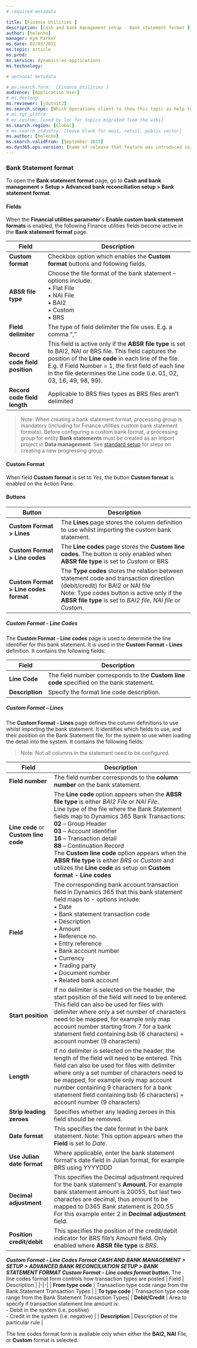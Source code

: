 ```yaml
---
# required metadata

title: [Finance Utilities ]
description: [Cash and bank management setup - Bank statement format ]
author: [helenho]
manager: Kym Parker
ms.date: 02/03/2021
ms.topic: article
ms.prod: 
ms.service: dynamics-ax-applications
ms.technology: 

# optional metadata

# ms.search.form:  [Finance Utilities ]
audience: [Application User]
# ms.devlang: 
ms.reviewer: [jdutoit2]
ms.search.scope: [Which Operations client to show this topic as help for, to be set by content strategist, see list here: https://microsoft.sharepoint.com/teams/DynDoc/_layouts/15/WopiFrame.aspx?sourcedoc={23419e1c-eb64-42e9-aa9b-79875b428718}&action=edit&wd=target%28Core%20Dynamics%20AX%20CP%20requirements%2Eone%7C4CC185C0%2DEFAA%2D42CD%2D94B9%2D8F2A45E7F61A%2FVersions%20list%20for%20docs%20topics%7CC14BE630%2D5151%2D49D6%2D8305%2D554B5084593C%2F%29]
# ms.tgt_pltfrm: 
# ms.custom: [used by loc for topics migrated from the wiki]
ms.search.region: [Global]
# ms.search.industry: [leave blank for most, retail, public sector]
ms.author: [helenho]
ms.search.validFrom: [September 2017]
ms.dyn365.ops.version: [name of release that feature was introduced in, see list here: https://microsoft.sharepoint.com/teams/DynDoc/_layouts/15/WopiFrame.aspx?sourcedoc={23419e1c-eb64-42e9-aa9b-79875b428718}&action=edit&wd=target%28Core%20Dynamics%20AX%20CP%20requirements%2Eone%7C4CC185C0%2DEFAA%2D42CD%2D94B9%2D8F2A45E7F61A%2FVersions%20list%20for%20docs%20topics%7CC14BE630%2D5151%2D49D6%2D8305%2D554B5084593C%2F%29]
---
```


### Bank Statement format

To open the **Bank statement format** page, go to **Cash and bank management > Setup > Advanced bank reconciliation setup > Bank statement format**.

#### Fields

When the **Financial utilities parameter**'s **Enable custom bank statement formats** is enabled, the following Finance utilities fields become active in the **Bank statement format** page.

| **Field**           | **Description** |
|-|-|
| **Custom format**   | Checkbox option which enables the **Custom format** buttons and following fields.
| **ABSR file type**  | Choose the file format of the bank statement – options include:  <br> •	Flat File <br> •	NAI File <br> •	BAI2 <br> •	Custom <br> •	BRS |
| **Field delimiter** | The type of field delimiter the file uses. E.g. a comma “,”  |
| **Record code field position** | This field is active only if the **ABSR file type** is set to BAI2, NAI or BRS file. This field captures the position of the **Line code** in each line of the file. E.g. if Field Number = 1, the first field of each line in the file determines the Line code (i.e. 01, 02, 03, 16, 49, 98, 99).
| **Record code field length** | Applicable to BRS files types as BRS files aren't delimited |

> Note: When creating a bank statement format, processing group is mandatory (including for Finance utilities custom bank statement formats). Before configuring a custom bank format, a processing group for entity **Bank statements** must be created as an Import project in **Data management**. See [standard setup](https://docs.microsoft.com/en-us/dynamics365/finance/cash-bank-management/set-up-advanced-bank-reconciliation-import-process) for steps on creating a new progressing group.

#### Custom Format

When field **Custom format** is set to _Yes_, the button **Custom format** is enabled on the Action Pane.

#### Buttons

| **Button** | **Description** |
|-|-|
| **Custom Format > Lines** | The **Lines** page stores the column definition to use whilst importing the custom bank statement. |
| **Custom Format > Line codes** | The **Line codes** page stores the **Custom line codes**. The button is only enabled when **ABSR file type** is set to _Custom_ or BRS|
| **Custom Format > Line codes format** | The **Type codes** stores the relation between statement code and transaction direction (debit/credit) for BAI2 or NAI file <br> Note: Type codes button is active only if the **ABSR file type** is set to _BAI2 file_, _NAI file_ or _Custom_. | 

##### **Custom Format - Line Codes**
The **Custom Format - Line codes** page is used to determine the line identifier for this bank statement. It is used in the **Custom Format - Lines** definition. It contains the following fields:

| **Field** | **Description** |
|-|-|
| **Line Code** | The field number corresponds to the **Custom line code** specified on the bank statement. |
| **Description** | Specify the format line code description. |

##### **Custom Format – Lines**

The **Custom Format - Lines** page defines the column definitions to use whilst importing the bank statement. It identifies which fields to use, and their position on the Bank Statement file, for the system to use when loading the detail into the system. It contains the following fields:

> Note: Not all columns in the statement need to be configured. 

| **Field** | **Description** |
|-|-|
| **Field number**| The field number corresponds to the **column number** on the bank statement.|
| **Line code** or **Custom line code**| The **Line code** option appears when the **ABSR file type** is either _BAI2 File_ or _NAI File_. <br> Line type of the file where the Bank Statement fields map to Dynamics 365 Bank Transactions: <br> **02**	– Group Header  <br> **03**	– Account Identifier <br> **16** – Transaction detail <br> **88** – Continuation Record <br>  The **Custom line code** option appears when the **ABSR file type** is either _BRS_ or _Custom_ and utilizes the **Line code** as setup on **Custom format - Line codes**
| **Field** | The corresponding bank account transaction field in Dynamics 365 that this bank statement field maps to - options include: <br> •	Date <br> • Bank statement transaction code <br> • Description <br> • Amount <br> • Reference no. <br> • Entry reference  <br> • Bank account number <br> • Currency <br> • Trading party <br> • Document number <br> • Related bank account |
| **Start position** | If no delimiter is selected on the header, the start position of the field will need to be entered. This field can also be used for files with delimiter where only a set number of characters need to be mapped, for example only map account number starting from 7 for a bank statement field containing bsb (6 characters) + account number (9 characters) |
| **Length** | If no delimiter is selected on the header, the length of the field will need to be entered. This field can also be used for files with delimiter where only a set number of characters need to be mapped, for example only map account number containing 9 characters for a bank statement field containing bsb (6 characters) + account number (9 characters)|
| **Strip leading zeroes** | Specifies whether any leading zeroes in this field should be removed. |
| **Date format** | This specifies the date format in the bank statement.  Note: This option appears when the **Field** is set to _Date_. |
| **Use Julian date format** | Where applicable, enter the bank statement format's date field in Julian format, for example BRS using YYYYDDD |
| **Decimal adjustment** | This specifies the Decimal adjustment required for the bank statement's **Amount**. For example bank statement amount is 20055, but last two charactes are decimal, thus amount to be mapped to D365 Bank statement is 200.55 <br> For this example enter 2 in **Decimal adjustment** field.| 
| **Position credit/debit** |	This specifies the position of the credit/debit indicator for BRS file’s Amount field. Only enabled where **ABSR file type** is _BRS_.|


***Custom Format - Line Codes Format
CASH AND BANK MANAGEMENT > SETUP > ADVANCED BANK RECONCILIATION SETUP > BANK STATEMENT FORMAT
Custom Format - Line codes format button.*** The line codes format form controls how transaction types are posted
| Field | Description |
|-|-|
| **From type code** | Transaction type code range from the Bank Statement Transaction Types |
| **To type code** | 	Transaction type code range from the Bank Statement Transaction Types|
| **Debit/Credit** | 	Area to specify if transaction statement line amount is: <br> -	Debit in the system (i.e. positive) <br> -	Credit in the system (i.e. negative) |
| **Description** |	Description of the particular rule |

The line codes format form is available only when either the **BAI2, NAI** File, or **Custom** format is selected.
